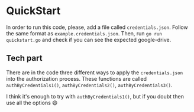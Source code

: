 
# QuickStart

In order to run this code, please, add a file called `credentials.json`. Follow the same format as `example.credentials.json`.
Then, run `go run quickstart.go` and check if you can see the expected google-drive.

## Tech part

There are in the code three different ways to apply the `credentials.json` into the authorization process. These functions are called `authByCredentials1()`, `authByCredentials2()`, `authByCredentials3()`.

I think it's enough to try with `authByCredentials1()`, but if you doubt then use all the options :smile:

